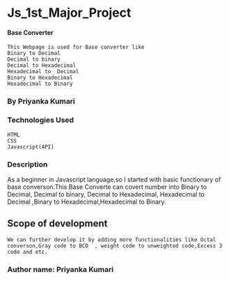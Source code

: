 # Js_1st_Major_Project

#### Base Converter
    This Webpage is used for Base converter like
    Binary to Decimal
    Decimal to binary
    Decimal to Hexadecimal
    Hexadecimal to  Decimal
    Binary to Hexadecimal
    Hexadecimal to Binary


### By Priyanka Kumari


### Technologies Used
    HTML
    CSS
    Javascript(API)
    

### Description
As  a beginner  in  Javascript language,so I started with  basic functionary of base converson.This Base Converte can covert number into Binary to Decimal, Decimal to binary, Decimal to Hexadecimal, Hexadecimal to  Decimal ,Binary to Hexadecimal,Hexadecimal to Binary.
    


## Scope of development
    We can further develop it by adding more functionalities like Octal converson,Gray code to BCD  , weight code to unweighted code,Excess 3 code and etc.


### Author name: Priyanka Kumari